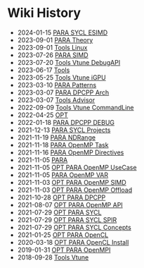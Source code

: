 # Wiki History

- 2024-01-15        [PARA SYCL ESIMD](/0011_PARA_SYCL_ESIMD)
- 2023-09-01        [PARA Theory](/0012_PARA_Theory)
- 2023-09-01        [Tools Linux](/0005_Tools_Linux)
- 2023-07-26        [PARA SIMD](/0013_PARA_SIMD)
- 2023-07-20        [Tools Vtune DebugAPI](/0010_Tools_Vtune_DebugAPI)
- 2023-06-17        [Tools](/0004_Tools)
- 2023-05-25        [Tools Vtune iGPU](/0009_Tools_Vtune_iGPU)
- 2023-03-10        [PARA Patterns](/0014_PARA_Patterns)
- 2023-03-07        [PARA DPCPP Arch](/0015_PARA_DPCPP_Arch)
- 2023-03-07        [Tools Advisor](/0008_Tools_Advisor)
- 2022-09-09        [Tools Vtune CommandLine](/0007_Tools_Vtune_CommandLine)
- 2022-04-25        [OPT](/0003_OPT)
- 2022-01-18        [PARA DPCPP DEBUG](/0016_PARA_DPCPP_DEBUG)
- 2021-12-13        [PARA SYCL Projects](/0017_PARA_SYCL_Projects)
- 2021-11-19        [PARA NDRange](/0018_PARA_NDRange)
- 2021-11-18        [PARA OpenMP Task](/0019_PARA_OpenMP_Task)
- 2021-11-16        [PARA OpenMP Directives](/0020_PARA_OpenMP_Directives)
- 2021-11-05        [PARA](/0023_PARA)
- 2021-11-05        [OPT PARA OpenMP UseCase](/0022_OPT_PARA_OpenMP_UseCase)
- 2021-11-05        [PARA OpenMP VAR](/0021_PARA_OpenMP_VAR)
- 2021-11-03        [OPT PARA OpenMP SIMD](/0025_OPT_PARA_OpenMP_SIMD)
- 2021-11-03        [OPT PARA OpenMP Offload](/0024_OPT_PARA_OpenMP_Offload)
- 2021-10-28        [OPT PARA DPCPP](/0026_OPT_PARA_DPCPP)
- 2021-08-07        [OPT PARA OpenMP API](/0028_OPT_PARA_OpenMP_API)
- 2021-07-29        [OPT PARA SYCL](/0031_OPT_PARA_SYCL)
- 2021-07-29        [OPT PARA SYCL SPIR](/0030_OPT_PARA_SYCL_SPIR)
- 2021-07-29        [OPT PARA SYCL Concepts](/0029_OPT_PARA_SYCL_Concepts)
- 2021-01-25        [OPT PARA OpenCL](/0033_OPT_PARA_OpenCL)
- 2020-03-18        [OPT PARA OpenCL Install](/0034_OPT_PARA_OpenCL_Install)
- 2019-01-31        [OPT PARA OpenMPI](/0035_OPT_PARA_OpenMPI)
- 2018-09-28        [Tools Vtune](/0006_Tools_Vtune)
